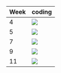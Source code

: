| Week | coding |
| --- | --- |
| 4 |  ![](https://github.com/kmaooad/coding-19w04-NatalyaRybak/workflows/Grading/badge.svg) |
| 5 |  ![](https://github.com/kmaooad/coding-19W05-NatalyaRybak/workflows/Grading/badge.svg) |
| 7 |  ![](https://github.com/kmaooad/coding-19W07-NatalyaRybak/workflows/Grading/badge.svg) |
| 9 |  ![](https://github.com/kmaooad/coding-19W09-NatalyaRybak/workflows/Grading/badge.svg) |
| 11 |  ![](https://github.com/kmaooad/coding-19W11-NatalyaRybak/workflows/Grading/badge.svg) |
